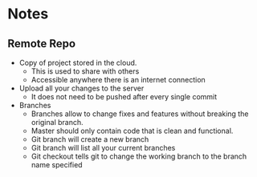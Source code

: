 # Notes

## Remote Repo
- Copy of project stored in the cloud.
  - This is used to share with others
  - Accessible anywhere there is an internet connection
- Upload all your changes to the server
  - It does not need to be pushed after every single commit
- Branches
  - Branches allow to change fixes and features without breaking the original branch.
  - Master should only contain code that is clean and functional.
  - Git branch <name> will create a new branch
  - Git branch will list all your current branches
  - Git checkout <branch> tells git to change the working branch to the branch name specified
